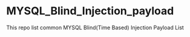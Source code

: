 # MYSQL_Blind_Injection_payload
This repo list common MYSQL Blind(Time Based) Injection Payload List
